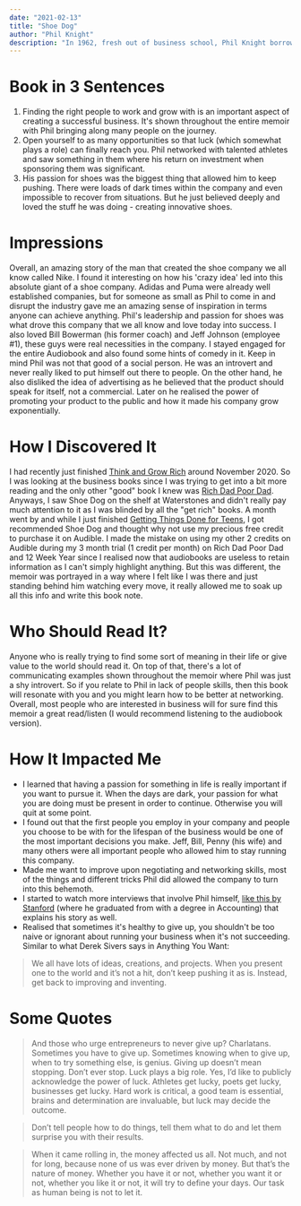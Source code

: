```yaml
---
date: "2021-02-13"
title: "Shoe Dog"
author: "Phil Knight"
description: "In 1962, fresh out of business school, Phil Knight borrowed $50 from his father and created a company with a simple mission: import high-quality, low-cost athletic shoes from Japan. Selling the shoes from the boot of his Plymouth, Knight grossed $8000 in his first year. Today, Nike's annual sales top $30 billion."
---
```


# Book in 3 Sentences

1. Finding the right people to work and grow with is an important aspect of creating a successful business. It's shown throughout the entire memoir with Phil bringing along many people on the journey.
2. Open yourself to as many opportunities so that luck (which somewhat plays a role) can finally reach you. Phil networked with talented athletes and saw something in them where his return on investment when sponsoring them was significant.
3. His passion for shoes was the biggest thing that allowed him to keep pushing. There were loads of dark times within the company and even impossible to recover from situations. But he just believed deeply and loved the stuff he was doing - creating innovative shoes.

# Impressions

Overall, an amazing story of the man that created the shoe company we all know called Nike. I found it interesting on how his 'crazy idea' led into this absolute giant of a shoe company. Adidas and Puma were already well established companies, but for someone as small as Phil to come in and disrupt the industry gave me an amazing sense of inspiration in terms anyone can achieve anything. Phil's leadership and passion for shoes was what drove this company that we all know and love today into success. I also loved Bill Bowerman (his former coach) and Jeff Johnson (employee #1), these guys were real necessities in the company. I stayed engaged for the entire Audiobook and also found some hints of comedy in it. Keep in mind Phil was not that good of a social person. He was an introvert and never really liked to put himself out there to people. On the other hand, he also disliked the idea of advertising as he believed that the product should speak for itself, not a commercial. Later on he realised the power of promoting your product to the public and how it made his company grow exponentially.

# How I Discovered It

I had recently just finished [Think and Grow Rich](https://www.amazon.co.uk/Think-Grow-Rich-Napoleon-Hill/dp/0091900212/ref=sr_1_1?dchild=1&keywords=think+and+grow+rich&qid=1613148278&quartzVehicle=3514-1426&replacementKeywords=and+grow+rich&sr=8-1) around November 2020. So I was looking at the business books since I was trying to get into a bit more reading and the only other "good" book I knew was [Rich Dad Poor Dad](https://www.amazon.co.uk/Rich-Dad-Poor-Teach-Middle/dp/1612680178/ref=sr_1_1?crid=1V5FV7UVNA7DY&dchild=1&keywords=rich+dad+poor+dad&qid=1613148325&sprefix=rich+dad%2Caps%2C165&sr=8-1). Anyways, I saw Shoe Dog on the shelf at Waterstones and didn't really pay much attention to it as I was blinded by all the "get rich" books. A month went by and while I just finished [Getting Things Done for Teens](https://parsam.io/gtd-teens), I got recommended Shoe Dog and thought why not use my precious free credit to purchase it on Audible. I made the mistake on using my other 2 credits on Audible during my 3 month trial (1 credit per month) on Rich Dad Poor Dad and 12 Week Year since I realised now that audiobooks are useless to retain information as I can't simply highlight anything. But this was different, the memoir was portrayed in a way where I felt like I was there and just standing behind him watching every move, it really allowed me to soak up all this info and write this book note.

# Who Should Read It?

Anyone who is really trying to find some sort of meaning in their life or give value to the world should read it. On top of that, there's a lot of communicating examples shown throughout the memoir where Phil was just a shy introvert. So if you relate to Phil in lack of people skills, then this book will resonate with you and you might learn how to be better at networking. Overall, most people who are interested in business will for sure find this memoir a great read/listen (I would recommend listening to the audiobook version).

# How It Impacted Me

- I learned that having a passion for something in life is really important if you want to pursue it. When the days are dark, your passion for what you are doing must be present in order to continue. Otherwise you will quit at some point.
- I found out that the first people you employ in your company and people you choose to be with for the lifespan of the business would be one of the most important decisions you make. Jeff, Bill, Penny (his wife) and many others were all important people who allowed him to stay running this company.
- Made me want to improve upon negotiating and networking skills, most of the things and different tricks Phil did allowed the company to turn into this behemoth.
- I started to watch more interviews that involve Phil himself, [like this by Stanford](https://www.youtube.com/watch?v=OHTosaWWKvg) (where he graduated from with a degree in Accounting) that explains his story as well.
- Realised that sometimes it's healthy to give up, you shouldn't be too naive or ignorant about running your business when it's not succeeding. Similar to what Derek Sivers says in Anything You Want:

> We all have lots of ideas, creations, and projects. When you present one to the world and it’s not a hit, don’t keep pushing it as is. Instead, get back to improving and inventing.

# Some Quotes

> And those who urge entrepreneurs to never give up? Charlatans. Sometimes you have to give up. Sometimes knowing when to give up, when to try something else, is genius. Giving up doesn’t mean stopping. Don’t ever stop. Luck plays a big role. Yes, I’d like to publicly acknowledge the power of luck. Athletes get lucky, poets get lucky, businesses get lucky. Hard work is critical, a good team is essential, brains and determination are invaluable, but luck may decide the outcome.

> Don’t tell people how to do things, tell them what to do and let them surprise you with their results.

> When it came rolling in, the money affected us all. Not much, and not for long, because none of us was ever driven by money. But that’s the nature of money. Whether you have it or not, whether you want it or not, whether you like it or not, it will try to define your days. Our task as human being is not to let it.

